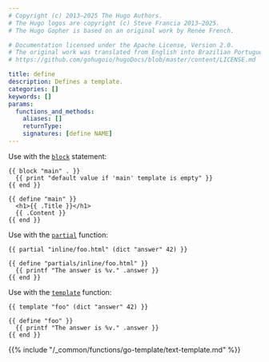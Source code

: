 ```yaml
---
# Copyright (c) 2013–2025 The Hugo Authors.
# The Hugo logos are copyright (c) Steve Francia 2013–2025.
# The Hugo Gopher is based on an original work by Renée French.

# Documentation licensed under the Apache License, Version 2.0.
# The original work was translated from English into Brazilian Portuguese.
# https://github.com/gohugoio/hugoDocs/blob/master/content/LICENSE.md

title: define
description: Defines a template.
categories: []
keywords: []
params:
  functions_and_methods:
    aliases: []
    returnType:
    signatures: [define NAME]
---
```


Use with the [`block`] statement:

```go-html-template
{{ block "main" . }}
  {{ print "default value if 'main' template is empty" }}
{{ end }}

{{ define "main" }}
  <h1>{{ .Title }}</h1>
  {{ .Content }}
{{ end }}
```

Use with the [`partial`] function:

```go-html-template
{{ partial "inline/foo.html" (dict "answer" 42) }}

{{ define "partials/inline/foo.html" }}
  {{ printf "The answer is %v." .answer }}
{{ end }}
```

Use with the [`template`] function:

```go-html-template
{{ template "foo" (dict "answer" 42) }}

{{ define "foo" }}
  {{ printf "The answer is %v." .answer }}
{{ end }}
```

[`block`]: /functions/go-template/block/
[`template`]: /functions/go-template/block/
[`partial`]: /functions/partials/include/

{{% include "/_common/functions/go-template/text-template.md" %}}
